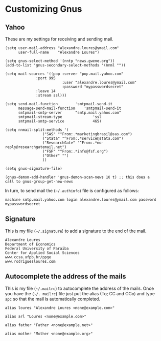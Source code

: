 # Customizing  Gnus

## Yahoo

These are my settings for receiving and sending mail.

```
(setq user-mail-address	"alexandre.loures@ymail.com"
      user-full-name	"Alexandre Loures")

(setq gnus-select-method '(nntp "news.gwene.org"))
(add-to-list 'gnus-secondary-select-methods '(nnml ""))

(setq mail-sources '((pop :server "pop.mail.yahoo.com"
			  :port 995
                          :user "alexandre.loures@ymail.com"
                          :password "mypasswordsecret"
			  :leave 14
			  :stream ssl)))

(setq send-mail-function		'smtpmail-send-it
      message-send-mail-function	'smtpmail-send-it
      smtpmail-smtp-server		"smtp.mail.yahoo.com"
      smtpmail-stream-type              'ssl
      smtpmail-smtp-service             465)

(setq nnmail-split-methods '(
			     ("SAS" "^From:.*marketingbrasil@sas.com")
			     ("Stata" "^From:.*service@stata.com")
			     ("ResearchGate" "^From:.*no-reply@researchgatemail.net")
			     ("FSF" "^From:.*info@fsf.org")
			     ("Other" "")
			     ))

(setq gnus-signature-file)

(gnus-demon-add-handler 'gnus-demon-scan-news 10 t) ;; this does a call to gnus-group-get-new-news
```

In turn, to send mail the (`~/.authinfo`) file is configured as follows:

```
machine smtp.mail.yahoo.com login alexandre.loures@ymail.com password mypasswordsecret
```

## Signature

This is my file (`~/.signature`) to add a signature to the end of the mail.

```
Alexandre Loures
Department of Economics
Federal University of Paraiba
Center for Applied Social Sciences
www.ccsa.ufpb.br/ppge
www.rodriguesloures.com
```

## Autocomplete the address of the mails

This is my file (`~/.mailrc`) to autocomplete the address of the mails. Once you have the (`~/. mailrc`) file just put the alias (To; CC and CCo) and type `spc` so that the mail is automatically completed. 

```
alias loures "Alexandre Loures <none@example.com>"

alias arl "Loures <none@example.com>"

alias father "Father <none@example.net>"

alias mother "Mother <none@example.org>"
```